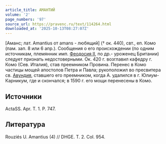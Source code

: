 ```yaml
---
article_title: АМАНТИЙ
volume: '2'
page_numbers: '97'
source_url: https://pravenc.ru/text/114264.html
downloaded_at: '2025-10-13T08:27:07Z'
---
```


[Аманс; лат. Amantius от amans - любящий] († ок. 440), свт., еп. Комо (пам. зап. 8 или 6 апр.). Сообщения о его происхождении (по одним источникам, племянник имп. [Феодосия II](<https://pravenc.ru/text/Феодосий II.html>), по др.- уроженец Британии) следует признать недостоверными. Ок. 420 г. возглавил кафедру г. Комо (Сев. Италия), став преемником Провина. Перенес в Комо частицы мощей апостолов Петра и Павла; рукоположил во пресвитера св. [Авундия](https://pravenc.ru/text/Авундия.html), ставшего его преемником, когда А. удалился в г. Юлиум-Карникум, где и скончался; в 1590 г. его мощи перенесены в Комо.

## Источники

ActaSS. Apr. T. 1. P. 747.

## Литература

Rouziés U. Amantius (4) // DHGE. T. 2. Col. 954.
